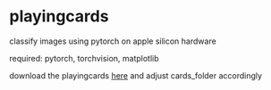 # playingcards

classify images using pytorch on apple silicon hardware

required: pytorch, torchvision, matplotlib

download the playingcards [here](https://github.com/xeaydin/Card-Image-Classification/tree/master/Dataset) and adjust cards_folder accordingly
